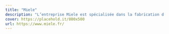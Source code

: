 ```yaml
---
title: "Miele"
description: "L’entreprise Miele est spécialisée dans la fabrication d’appareils ménagers haut de gamme pour la cuisine, le soin du linge et du sol. Lanef Passion est un revendeur premium de la marque, ce qui nous permet d’avoir accès à une gamme de produits d’excellence pour répondre au mieux à vos besoins."
cover: https://placehold.it/800x500
url: https://www.miele.fr/
---
```

